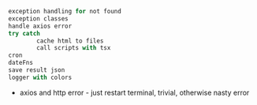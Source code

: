 ```ts
exception handling for not found
exception classes
handle axios error
try catch
        cache html to files
        call scripts with tsx
cron
dateFns
save result json
logger with colors
```

- axios and http error - just restart terminal, trivial, otherwise nasty error